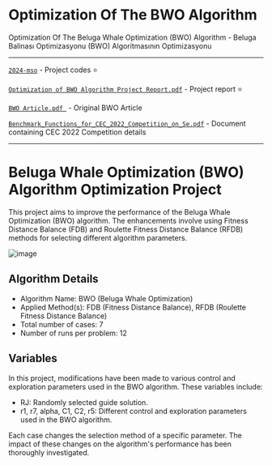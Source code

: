 # Optimization Of The BWO Algorithm
Optimization Of The Beluga Whale Optimization (BWO) Algorithm - Beluga Balinası Optimizasyonu (BWO) Algoritmasının Optimizasyonu

---
[`2024-mso`](https://github.com/elifbeyzatok00/Optimization-Of-The-BWO-Algorithm/tree/main/2024-mso) - Project codes ⭐

[`Optimization of BWO Algorithm Project Report.pdf`](https://github.com/elifbeyzatok00/Optimization-Of-The-BWO-Algorithm/blob/main/Optimization%20of%20BWO%20Algorithm%20Project%20Report.pdf) - Project report ⭐

 [`BWO Article.pdf `](https://github.com/elifbeyzatok00/Optimization-Of-The-BWO-Algorithm/blob/main/BWO%20Article.pdf) - Original BWO Article

 [`Benchmark_Functions_for_CEC_2022_Competition_on_Se.pdf`](https://github.com/elifbeyzatok00/Optimization-Of-The-BWO-Algorithm/blob/main/Benchmark_Functions_for_CEC_2022_Competition_on_Se.pdf) - Document containing CEC 2022 Competition details


---
# Beluga Whale Optimization (BWO) Algorithm Optimization Project

This project aims to improve the performance of the Beluga Whale Optimization (BWO) algorithm. The enhancements involve using Fitness Distance Balance (FDB) and Roulette Fitness Distance Balance (RFDB) methods for selecting different algorithm parameters.

![image](https://github.com/elifbeyzatok00/Optimization-Of-The-BWO-Algorithm/assets/102792446/5d772950-4fd1-46cd-a5a6-5b95da623940)

## Algorithm Details

- Algorithm Name: BWO (Beluga Whale Optimization)
- Applied Method(s): FDB (Fitness Distance Balance), RFDB (Roulette Fitness Distance Balance)
- Total number of cases: 7
- Number of runs per problem: 12

## Variables

In this project, modifications have been made to various control and exploration parameters used in the BWO algorithm. These variables include:

- RJ: Randomly selected guide solution.
- r1, r7, alpha, C1, C2, r5: Different control and exploration parameters used in the BWO algorithm.

Each case changes the selection method of a specific parameter. The impact of these changes on the algorithm's performance has been thoroughly investigated.
